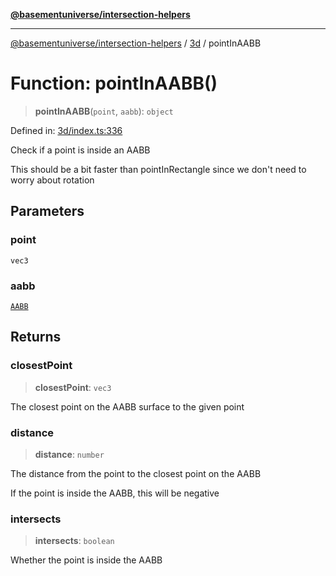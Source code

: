 [**@basementuniverse/intersection-helpers**](../../README.md)

***

[@basementuniverse/intersection-helpers](../../README.md) / [3d](../README.md) / pointInAABB

# Function: pointInAABB()

> **pointInAABB**(`point`, `aabb`): `object`

Defined in: [3d/index.ts:336](https://github.com/basementuniverse/intersection-helpers/blob/f22d1cffe16ecb68b4b29b8331edc08e3635d16c/src/3d/index.ts#L336)

Check if a point is inside an AABB

This should be a bit faster than pointInRectangle since we don't need to
worry about rotation

## Parameters

### point

`vec3`

### aabb

[`AABB`](../types/type-aliases/AABB.md)

## Returns

### closestPoint

> **closestPoint**: `vec3`

The closest point on the AABB surface to the given point

### distance

> **distance**: `number`

The distance from the point to the closest point on the AABB

If the point is inside the AABB, this will be negative

### intersects

> **intersects**: `boolean`

Whether the point is inside the AABB
